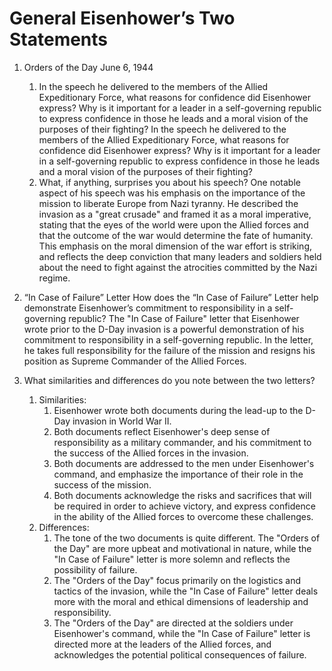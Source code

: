 # General Eisenhower’s Two Statements

1. Orders of the Day June 6, 1944
    1. In the speech he delivered to the members of the Allied Expeditionary Force, what reasons for confidence did Eisenhower express? Why is it important for a leader in a self-governing republic to express confidence in those he leads and a moral vision of the purposes of their fighting?
       In the speech he delivered to the members of the Allied Expeditionary Force, what reasons for confidence did Eisenhower express? Why is it important for a leader in a self-governing republic to express confidence in those he leads and a moral vision of the purposes of their fighting?
    2. What, if anything, surprises you about his speech?
       One notable aspect of his speech was his emphasis on the importance of the mission to liberate Europe from Nazi tyranny. He described the invasion as a "great crusade" and framed it as a moral imperative, stating that the eyes of the world were upon the Allied forces and that the outcome of the war would determine the fate of humanity. This emphasis on the moral dimension of the war effort is striking, and reflects the deep conviction that many leaders and soldiers held about the need to fight against the atrocities committed by the Nazi regime.

2. “In Case of Failure” Letter
   How does the “In Case of Failure” Letter help demonstrate Eisenhower’s commitment to responsibility in a self-governing republic?
   The "In Case of Failure" letter that Eisenhower wrote prior to the D-Day invasion is a powerful demonstration of his commitment to responsibility in a self-governing republic. In the letter, he takes full responsibility for the failure of the mission and resigns his position as Supreme Commander of the Allied Forces.
3. What similarities and differences do you note between the two letters?
    1. Similarities:
        1. Eisenhower wrote both documents during the lead-up to the D-Day invasion in World War II.
        2. Both documents reflect Eisenhower's deep sense of responsibility as a military commander, and his commitment to the success of the Allied forces in the invasion.
        3. Both documents are addressed to the men under Eisenhower's command, and emphasize the importance of their role in the success of the mission.
        4. Both documents acknowledge the risks and sacrifices that will be required in order to achieve victory, and express confidence in the ability of the Allied forces to overcome these challenges.
    2. Differences:
        1. The tone of the two documents is quite different. The "Orders of the Day" are more upbeat and motivational in nature, while the "In Case of Failure" letter is more solemn and reflects the possibility of failure.
        2. The "Orders of the Day" focus primarily on the logistics and tactics of the invasion, while the "In Case of Failure" letter deals more with the moral and ethical dimensions of leadership and responsibility.
        3. The "Orders of the Day" are directed at the soldiers under Eisenhower's command, while the "In Case of Failure" letter is directed more at the leaders of the Allied forces, and acknowledges the potential political consequences of failure.